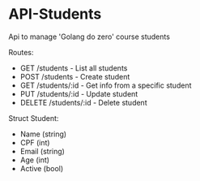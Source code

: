 # API-Students
Api to manage 'Golang do zero' course students

Routes:
- GET   /students - List all students
- POST /students  - Create student
- GET /students/:id - Get info from a specific student
- PUT /students/:id - Update student
- DELETE /students/:id - Delete student

Struct Student:
- Name (string)
- CPF (int)
- Email (string)
- Age   (int)
- Active (bool)

